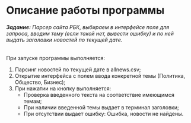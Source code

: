 # Описание работы программы

###### **Задание:** Парсер сайта РБК, выбираем в интерфейсе поле для запроса, вводим тему (если такой нет, вывести ошибку) и по ней выдать заголовки новостей по текущей дате.

При запуске программы выполняется:

1. Парсинг новостей по текущей дате в allnews.csv;
2. Открытие интерфейса с полем ввода конкретной темы (Политика, Общество, Бизнес);
3. При нажатии на кнопку выполняется:
    + Проверка введенного текста на соответствие имеющимся темам;
    + При наличии введенной темы выдает в терминал заголовки;
    + При отсутствии выдает ошибку: Ошибка, новости не найдены.